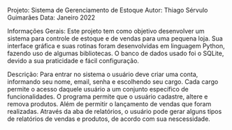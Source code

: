 Projeto: Sistema de Gerenciamento de Estoque
Autor: Thiago Sérvulo Guimarães
Data: Janeiro 2022

Informações Gerais:
Este projeto tem como objetivo desenvolver um sistema para controle de estoque e de vendas para uma pequena loja.
Sua interface gráfica e suas rotinas foram desenvolvidas em linguagem Python, fazendo uso de algumas bibliotecas.
O banco de dados usado foi o SQLite, devido a sua praticidade e fácil configuração.

Descrição:
Para entrar no sistema o usuário deve criar uma conta, informando seu nome, email, senha e escolhendo seu cargo.
Cada cargo permite o acesso daquele usuário a um conjunto específico de funcionalidades.
O programa permite que o usuário cadastre, altere e remova produtos. Além de permitir o lançamento de vendas que foram realizadas.
Através da aba de relatórios, o usuário pode gerar alguns tipos de relatórios de vendas e produtos, de acordo com sua nescessidade.